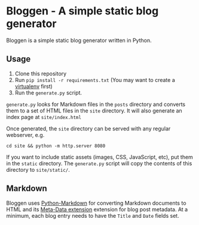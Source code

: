 # Bloggen - A simple static blog generator

Bloggen is a simple static blog generator written in Python.

## Usage

1. Clone this repository
1. Run `pip install -r requirements.txt` (You may want to create
   a [virtualenv][virtualenv] first)
1. Run the `generate.py` script.

`generate.py` looks for Markdown files in the `posts` directory and
converts them to a set of HTML files in the `site` directory. It will
also generate an index page at `site/index.html`

Once generated, the `site` directory can be served with any regular
webserver, e.g.

    cd site && python -m http.server 8080

If you want to include static assets (images, CSS, JavaScript, etc),
put them in the `static` directory. The `generate.py` script will copy
the contents of this directory to `site/static/`.

## Markdown

Bloggen uses [Python-Markdown][pymark] for converting Markdown
documents to HTML and its [Meta-Data extension][metadata] extension
for blog post metadata. At a minimum, each blog entry needs to have
the `Title` and `Date` fields set.

[pymark]: https://python-markdown.github.io
[metadata]: https://python-markdown.github.io/extensions/meta_data/
[virtualenv]: https://virtualenv.pypa.io/
